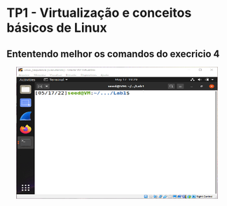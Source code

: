 # TP1 - Virtualização e conceitos básicos de Linux

## Ententendo melhor os comandos do execricio 4

<p align="center">
  <img width="460" height="300" src="Gif/Ex4_part1.gif">
</p>
